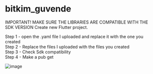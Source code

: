 # bitkim_guvende
IMPORTANT! MAKE SURE THE LIBRARIES ARE COMPATIBLE WITH THE SDK VERSION
Create new Flutter project.

Step 1 - open the .yaml file I uploaded and replace it with the one you created <br>
Step 2 - Replace the files I uploaded with the files you created <br>
Step 3 - Check Sdk compatibility <br>
Step 4 - Make a pub get


![image](https://github.com/AstroBesat-SoftW/bitkim_guvende/assets/128177174/dcfb7d81-34ee-44f8-91fa-050d15f15a5b)

